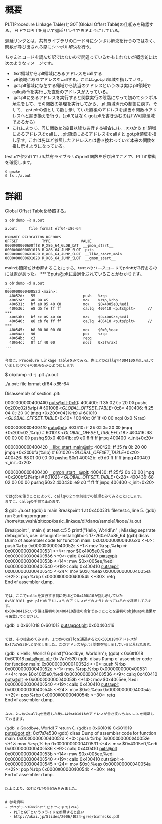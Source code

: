 # 概要
PLT(Procedure Linkage Table)とGOT(Global Offset Table)の仕組みを確認する。
ELFではPLTを用いて遅延リンクできるようにしている。

遅延リンクとは、共有ライブラリのロード時にシンボル解決を行うのではなく、関数が呼び出される際にシンボル解決を行う。

ちゃんとコードを読んだ訳ではないので間違っているかもしれないが概念的には次のようなイメージです。
- .text領域から.plt領域にあるアドレスをcallする
- .plt領域にあるアドレスをcallする。これは.got.plt領域を指している。
- .got.plt領域に存在する領域から該当のアドレスというのは実は.plt領域でcallq命令を実行した直後のアドレスが入っている。
- .got.pltにあるアドレスを実行すると関数実行の段階になって初めてシンボル解決をして、その関数の処理を実行してから、.plt領域の元の制御に戻す。そして、.got.pltの値として指し示していた直後のアドレスを該当の関数のアドレスへと書き換えを行う。(.pltではなく.got.pltを書き込むのはRW可能領域であるから)
- これによって、同じ関数を2度目以降も実行する場合には、.textから.plt領域にあるアドレスをcallし、.plt領域にあるアドレスをcallすと.got.plt領域を指し示す。これは先ほど参照したアドレスとは書き換わっていて本来の関数を指し示すようになっている。


test.cで使われている共有ライブラリのprintf関数を呼び出すことで、PLTの挙動を確認します。
```
$ gmake
$ ls ./a.out
```

# 詳細
Global Offset Tableを参照する。

```
$ objdump -R a.out 

a.out:     file format elf64-x86-64

DYNAMIC RELOCATION RECORDS
OFFSET           TYPE              VALUE 
0000000000600ff8 R_X86_64_GLOB_DAT  __gmon_start__
0000000000601018 R_X86_64_JUMP_SLOT  puts
0000000000601020 R_X86_64_JUMP_SLOT  __libc_start_main
0000000000601028 R_X86_64_JUMP_SLOT  __gmon_start__
```


mainの箇所だけ参照することにする。test.cのソースコードでprintfが2行あるのには訳があった。
***でputs@pltに最適化されていることがわかります。
```
$ objdump -d a.out 
...
000000000040052d <main>:
  40052d:	55                   	push   %rbp
  40052e:	48 89 e5             	mov    %rsp,%rbp
  400531:	bf e0 05 40 00       	mov    $0x4005e0,%edi
  400536:	e8 d5 fe ff ff       	callq  400410 <puts@plt>      // ***
  40053b:	bf ee 05 40 00       	mov    $0x4005ee,%edi
  400540:	e8 cb fe ff ff       	callq  400410 <puts@plt>      // ***
  400545:	b8 00 00 00 00       	mov    $0x0,%eax
  40054a:	5d                   	pop    %rbp
  40054b:	c3                   	retq   
  40054c:	0f 1f 40 00          	nopl   0x0(%rax)
...


今度は、Procedure Linkage Tableをみてみる。先ほどのcallqで400410を指し示していましたのでその箇所をみるようにします。
```
$ objdump -d -j .plt ./a.out

./a.out:     file format elf64-x86-64


Disassembly of section .plt:

0000000000400400 <puts@plt-0x10>:
  400400:	ff 35 02 0c 20 00    	pushq  0x200c02(%rip)        # 601008 <_GLOBAL_OFFSET_TABLE_+0x8>
  400406:	ff 25 04 0c 20 00    	jmpq   *0x200c04(%rip)        # 601010 <_GLOBAL_OFFSET_TABLE_+0x10>
  40040c:	0f 1f 40 00          	nopl   0x0(%rax)

0000000000400410 <puts@plt>:
  400410:	ff 25 02 0c 20 00    	jmpq   *0x200c02(%rip)        # 601018 <_GLOBAL_OFFSET_TABLE_+0x18>
  400416:	68 00 00 00 00       	pushq  $0x0
  40041b:	e9 e0 ff ff ff       	jmpq   400400 <_init+0x20>

0000000000400420 <__libc_start_main@plt>:
  400420:	ff 25 fa 0b 20 00    	jmpq   *0x200bfa(%rip)        # 601020 <_GLOBAL_OFFSET_TABLE_+0x20>
  400426:	68 01 00 00 00       	pushq  $0x1
  40042b:	e9 d0 ff ff ff       	jmpq   400400 <_init+0x20>

0000000000400430 <__gmon_start__@plt>:
  400430:	ff 25 f2 0b 20 00    	jmpq   *0x200bf2(%rip)        # 601028 <_GLOBAL_OFFSET_TABLE_+0x28>
  400436:	68 02 00 00 00       	pushq  $0x2
  40043b:	e9 c0 ff ff ff       	jmpq   400400 <_init+0x20>
```

ではgdbを使うことによって、callqの２つの前後での処理をみてみることにします。
まずは、callqの手前で止めます。
```
$ gdb ./a.out 
(gdb) b main
Breakpoint 1 at 0x400531: file test.c, line 5.
(gdb) run
Starting program: /home/tsuyoshi/git/cpp/basic_linkage/dl/clang/sample1/hoge/./a.out 

Breakpoint 1, main () at test.c:5
5		printf("Hello, World!\n");
Missing separate debuginfos, use: debuginfo-install glibc-2.17-260.el7.x86_64
(gdb) disas
Dump of assembler code for function main:
   0x000000000040052d <+0>:	push   %rbp
   0x000000000040052e <+1>:	mov    %rsp,%rbp
=> 0x0000000000400531 <+4>:	mov    $0x4005e0,%edi
   0x0000000000400536 <+9>:	callq  0x400410 <puts@plt>
   0x000000000040053b <+14>:	mov    $0x4005ee,%edi
   0x0000000000400540 <+19>:	callq  0x400410 <puts@plt>
   0x0000000000400545 <+24>:	mov    $0x0,%eax
   0x000000000040054a <+29>:	pop    %rbp
   0x000000000040054b <+30>:	retq   
End of assembler dump.
```

では、ここでcallqを実行する前に先ほどの0x400410が指し示していた0x601018(.got.plt)のアドレス先のアドレスがどのようになっているかを確認してみます。
0x00400416という値は最初の0x400410直後の命令であったことを最初のobjdumpの結果から確認してください。
```
(gdb) x 0x601018
0x601018 <puts@got.plt>:	0x00400416
```

では、その後進めてみます。１つめのcallqを通過すると0x601018のアドレスが0xf7a7e530へと変化しました。このアドレスがputs関数を指し示していると思われます。
```
(gdb) s
Hello, World!
6		printf("Goodbye, World!\n");
(gdb) x 0x601018
0x601018 <puts@got.plt>:	0xf7a7e530
(gdb) disas
Dump of assembler code for function main:
   0x000000000040052d <+0>:	push   %rbp
   0x000000000040052e <+1>:	mov    %rsp,%rbp
   0x0000000000400531 <+4>:	mov    $0x4005e0,%edi
   0x0000000000400536 <+9>:	callq  0x400410 <puts@plt>
=> 0x000000000040053b <+14>:	mov    $0x4005ee,%edi
   0x0000000000400540 <+19>:	callq  0x400410 <puts@plt>
   0x0000000000400545 <+24>:	mov    $0x0,%eax
   0x000000000040054a <+29>:	pop    %rbp
   0x000000000040054b <+30>:	retq   
End of assembler dump.
```

なお、2つめのcallqを通過した後には0x601018のアドレスが書き変わらないことを確認しておきます。
```
(gdb) s
Goodbye, World!
7		return 0;
(gdb) x 0x601018
0x601018 <puts@got.plt>:	0xf7a7e530
(gdb) disas
Dump of assembler code for function main:
   0x000000000040052d <+0>:	push   %rbp
   0x000000000040052e <+1>:	mov    %rsp,%rbp
   0x0000000000400531 <+4>:	mov    $0x4005e0,%edi
   0x0000000000400536 <+9>:	callq  0x400410 <puts@plt>
   0x000000000040053b <+14>:	mov    $0x4005ee,%edi
   0x0000000000400540 <+19>:	callq  0x400410 <puts@plt>
=> 0x0000000000400545 <+24>:	mov    $0x0,%eax
   0x000000000040054a <+29>:	pop    %rbp
   0x000000000040054b <+30>:	retq   
End of assembler dump.
```

以上により、GOTとPLTの仕組みをみました。


# 参考資料
- プログラムがmainにたどりつくまで(PDF)
  - PLTとGOTというスライドを参照すると良い
  - http://ukai.jp/Slides/2006/1024-gree/binhacks.pdf
